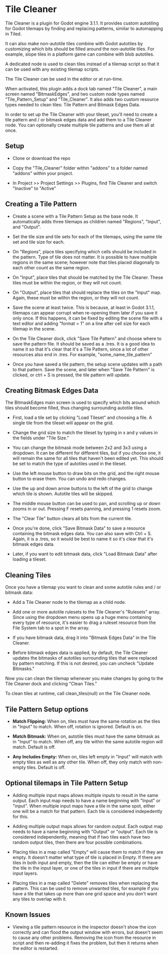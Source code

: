 # Tile Cleaner
Tile Cleaner is a plugin for Godot engine 3.1.1.  It provides custom autotiling for Godot tilemaps by finding and replacing patterns, similar to automapping in Tiled.

It can also make non-autotile tiles combine with Godot autotiles by customizing which bits should be filled around the non-autotile tiles.  For example, slope tiles in a platform game can combine with blob autotiles.

A dedicated node is used to clean tiles instead of a tilemap script so that it can be used with any existing tilemap scripts.

The Tile Cleaner can be used in the editor or at run-time.

When activated, this plugin adds a dock tab named "Tile Cleaner", a main screen named "BitmaskEdges", and two custom node types named "Tile_Pattern_Setup" and "Tile_Cleaner".  It also adds two custom resource types needed to clean tiles: Tile Pattern and Bitmask Edges Data.

In order to set up the Tile Cleaner with your tileset, you'll need to create a tile pattern and / or bitmask edges data and add them to a Tile Cleaner node.  You can optionally create multiple tile patterns and use them all at once.

## Setup
- Clone or download the repo

- Copy the "Tile_Cleaner" folder within "addons" to a folder named "addons" within your project.

- In Project >> Project Settings >> Plugins, find Tile Cleaner and switch "Inactive" to "Active"

## Creating a Tile Pattern
- Create a scene with a Tile Pattern Setup as the base node.  It automatically adds three tilemaps as children named "Regions", "Input", and "Output".

- Set the tile size and tile sets for each of the tilemaps, using the same tile set and tile size for each.

- On "Regions", place tiles specifying which cells should be included in the pattern.  Type of tile does not matter.  It is possible to have multiple regions in the same scene; however note that tiles placed diagonally to each other count as the same region.

- On "Input", place tiles that should be matched by the Tile Cleaner.  These tiles must be within the region, or they will not count.

- On "Output", place tiles that should replace the tiles on the "Input" map.  Again, these must be within the region, or they will not count.

- Save the scene at least twice.  This is because, at least in Godot 3.1.1, tilemaps can appear corrupt when re-opening them later if you save it only once.  If this happens, it can be fixed by editing the scene file with a text editor and adding "format = 1" on a line after cell size for each tilemap in the scene.

- On the Tile Cleaner dock, click "Save Tile Pattern" and choose where to save the pattern file.  It should be saved as a .tres.  It is a good idea to name it so that it's clear that it's a Tile Pattern, since a lot of other resources also end in .tres.  For example, "some_name_tile_pattern"

- Once you have saved a tile pattern, the setup scene updates with a path to that pattern.  Save the scene, and later when "Save Tile Pattern" is clicked, or ctrl + S is pressed, the tile pattern will update.

## Creating Bitmask Edges Data
The BitmaskEdges main screen is used to specify which bits around which tiles should become filled, thus changing surrounding autotile tiles.

- First, load a tile set by clicking "Load Tileset" and choosing a file.  A single tile from the tileset will appear on the grid.

- Change the grid size to match the tileset by typing in x and y values in the fields under "Tile Size."

- You can change the bitmask mode between 2x2 and 3x3 using a dropdown.  It can be different for different tiles, but if you choose one, it will remain the same for all tiles that haven't been edited yet.  This should be set to match the type of autotiles used in the tileset.

- Use the left mouse button to draw bits on the grid, and the right mouse button to erase them.  You can undo and redo changes.

- Use the up and down arrow buttons to the left of the grid to change which tile is shown.  Autotile tiles will be skipped.

- The middle mouse button can be used to pan, and scrolling up or down zooms in or out.  Pressing F resets panning, and pressing 1 resets zoom.

- The "Clear Tile" button clears all bits from the current tile.

- Once you're done, click "Save Bitmask Data" to save a resource containing the bitmask edges data.  You can also save with Ctrl + S.  Again, it is a .tres, so it would be best to name it so it's clear that it's bitmask edges data.

- Later, if you want to edit bitmask data, click "Load Bitmask Data" after loading a tileset.

## Cleaning Tiles
Once you have a tilemap you want to clean and some autotile rules and / or bitmask data:

- Add a Tile Cleaner node to the tilemap as a child node.

- Add one or more autotile rulesets to the Tile Cleaner's "Rulesets" array.  Since using the dropdown menu opens up a huge menu containing every type of resource, it's easier to drag a ruleset resource from the File System tab to a spot in the array.

- If you have bitmask data, drag it into "Bitmask Edges Data" in the Tile Cleaner.

- Before bitmask edges data is applied, by default, the Tile Cleaner updates the bitmasks of autotiles surrounding tiles that were replaced by pattern matching.  If this is not desired, you can uncheck "Update Bitmasks."

Now you can clean the tilemap whenever you make changes by going to the Tile Cleaner dock and clicking "Clean Tiles."

To clean tiles at runtime, call clean_tiles(null) on the Tile Cleaner node.

## Tile Pattern Setup options
- **Match Flipping:** When on, tiles must have the same rotation as the tiles in "Input" to match.  When off, rotation is ignored.  Default is on.

- **Match Bitmask:** When on, autotile tiles must have the same bitmask as in "Input" to match.  When off, any tile within the same autotile region will match.  Default is off.

- **Any Includes Empty:** When on, tiles left empty in "Input" will match with empty tiles as well as any other tile.  When off, they only match with non-empty tiles.  Default is off.

## Optional tilemaps in Tile Pattern Setup
- Adding multiple input maps allows multiple inputs to result in the same output.  Each input map needs to have a name beginning with "Input" or "input".  When multiple input maps have a tile in the same spot, either one will be a match for that pattern.  Each tile is considered indepedently for this.

- Adding multiple output maps allows for random output.  Each output map needs to have a name beginning with "Output" or "output".  Each tile is considered independently, meaning that if two tiles each have two random output tiles, then there are four possible combinations.

- Placing tiles in a map called "Empty" will cause them to match if they are empty.  It doesn't matter what type of tile is placed in Empty.  If there are tiles in both input and empty, then the tile can either be empty or have the tile in the input layer, or one of the tiles in input if there are multiple input layers.

- Placing tiles in a map called "Delete" removes tiles when replacing the pattern.  This can be used to remove unwanted tiles, for example if you have a tile that takes up more than one grid space and you don't want any tiles to overlap with it.

## Known Issues
- Viewing a tile pattern resource in the inspector doesn't show the icon correctly and can flood the output window with errors, but doesn't seem to cause any other problems.  Removing the icon from the resource in script and then re-adding it fixes the problem, but then it returns when the editor is restarted.
